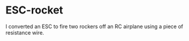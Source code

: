 # ESC-rocket
I converted an ESC to fire two rockers off an RC airplane using a piece of resistance wire.
